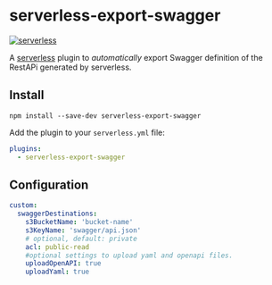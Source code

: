 # serverless-export-swagger
[![serverless](http://public.serverless.com/badges/v3.svg)](http://www.serverless.com)

A [serverless](http://www.serverless.com) plugin to _automatically_ export Swagger definition of the RestAPi generated by 
serverless.

## Install

`npm install --save-dev serverless-export-swagger`

Add the plugin to your `serverless.yml` file:

```yaml
plugins:
  - serverless-export-swagger
```

## Configuration

```yaml
custom:
  swaggerDestinations:
    s3BucketName: 'bucket-name'
    s3KeyName: 'swagger/api.json'
    # optional, default: private
    acl: public-read
    #optional settings to upload yaml and openapi files.
    uploadOpenAPI: true
    uploadYaml: true
```
